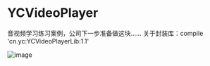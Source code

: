 # YCVideoPlayer
音视频学习练习案例，公司下一步准备做这块……
关于封装库：compile 'cn.yc:YCVideoPlayerLib:1.1'

![image](http://p0u62g00n.bkt.clouddn.com/Screenshot_2018-01-05-13-21-49.jpg)
